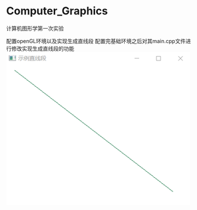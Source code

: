 # Computer_Graphics
计算机图形学第一次实验

配置openGL环境以及实现生成直线段
配置完基础环境之后对其main.cpp文件进行修改实现生成直线段的功能
![image](https://github.com/kiritoazk/Computer_Graphics/blob/main/%E8%89%BE%E7%A5%96%E5%BA%B7_202011050311/img/1.bmp)
